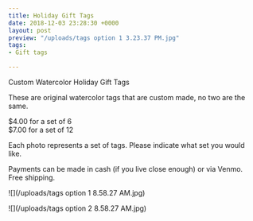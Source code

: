 ```yaml
---
title: Holiday Gift Tags
date: 2018-12-03 23:28:30 +0000
layout: post
preview: "/uploads/tags option 1 3.23.37 PM.jpg"
tags:
- Gift tags

---
```

Custom Watercolor Holiday Gift Tags

These are original watercolor tags that are custom made, no two are the same.

$4.00 for a set of 6   
$7.00 for a set of 12

Each photo represents a set of tags. Please indicate what set you would like.

Payments can be made in cash (if you live close enough) or via Venmo. Free shipping.

![](/uploads/tags option 1 8.58.27 AM.jpg)

![](/uploads/tags option 2 8.58.27 AM.jpg)